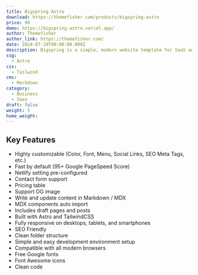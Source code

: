 ```yaml
---
title: Bigspring Astro
download: https://themefisher.com/products/bigspring-astro
price: 99
demo: https://bigspring-astro.vercel.app/ 
author: Themefisher
author_link: https://themefisher.com/
date: 2024-07-28T00:00:00.000Z
description: Bigspring is a simple, modern website template for SaaS and marketing businesses. It includes basic pages and looks great on all devices.
ssg:
  - Astro
css:
  - Tailwind
cms:
  - Markdown
category:
  - Business
  - Saas
draft: false
weight: 5
home_weight: 
---
```


## Key Features

- Highly customizable (Color, Font, Menu, Social Links, SEO Meta Tags, etc.)
- Fast by default (95+ Google PageSpeed Score)
- Netlify setting pre-configured
- Contact form support
- Pricing table
- Support OG image
- Write and update content in Markdown / MDX
- MDX components auto import
- Includes draft pages and posts
- Built with Astro and TailwindCSS
- Fully responsive on desktops, tablets, and smartphones
- SEO Friendly
- Clean folder structure
- Simple and easy development environment setup
- Compatible with all modern browsers
- Free Google fonts
- Font Awesome icons
- Clean code